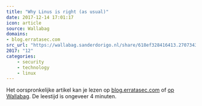 ```yaml
---
title: "Why Linus is right (as usual)"
date: 2017-12-14 17:01:17
icon: article
source: Wallabag
domains:
- blog.erratasec.com
src_url: "https://wallabag.sanderdorigo.nl/share/618ef328416413.27073431"
2017: "12"
categories:
    - security
    - technology
    - linux
---
```

Het oorspronkelijke artikel kan je lezen op [blog.erratasec.com](http://blog.erratasec.com/2017/11/why-linus-is-right-as-usual.html) of [op Wallabag](https://wallabag.sanderdorigo.nl/share/618ef328416413.27073431). De leestijd is ongeveer 4 minuten.